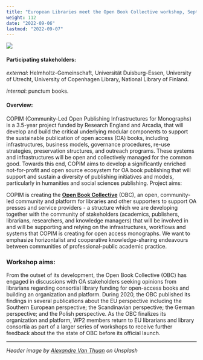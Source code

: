 ```yaml
---
title: "European Libraries meet the Open Book Collective workshop, September 09, 2022"
weight: 112
date: "2022-09-06"
lastmod: "2022-09-07"
---
```


![](images/alexandre-van-thuan-DPwd8uWFb0k-unsplash-cropped.jpg)

#### Participating stakeholders:

_external_: Helmholtz-Gemeinschaft, Universität Duisburg-Essen, University of Utrecht, University of Copenhagen Library, National Library of Finland.  

_internal_: punctum books.



#### Overview:

COPIM (Community-Led Open Publishing Infrastructures for Monographs) is a 3.5-year project funded by Research England and Arcadia, that will develop and build the critical underlying modular components to support the sustainable publication of open access (OA) books, including infrastructures, business models, governance procedures, re-use strategies, preservation structures, and outreach programs. These systems and infrastructures will be open and collectively managed for the common good. Towards this end, COPIM aims to develop a significantly enriched not-for-profit and open source ecosystem for OA book publishing that will support and sustain a diversity of publishing initiatives and models, particularly in humanities and social sciences publishing. Project aims:

COPIM is creating the **[Open Book Collective](https://copim.pubpub.org/open-book-collective)** (OBC), an open, community-led community and platform for libraries and other supporters to support OA presses and service providers - a structure which we are developing together with the community of stakeholders (academics, publishers, librarians, researchers, and knowledge managers) that will be involved in and will be supporting and relying on the infrastructures, workflows and systems that COPIM is creating for open access monographs. We want to emphasize horizontalist and cooperative knowledge-sharing endeavours between communities of professional-public academic practice.

### Workshop aims:

From the outset of its development, the Open Book Collective (OBC) has engaged in discussions with OA stakeholders seeking opinions from librarians regarding consortial library funding for open-access books and building an organization and platform. During 2020, the OBC published its findings in several publications about the EU perspective including the Southern European perspective; the Scandinavian perspective; the German perspective; and the Polish perspective. As the OBC finalizes its organization and platform, WP2 members return to EU librarians and library consortia as part of a larger series of workshops to receive further feedback about the the state of OBC before its official launch.




---

*Header image by [Alexandre Van Thuan](https://unsplash.com/photos/DPwd8uWFb0k) on Unsplash*
